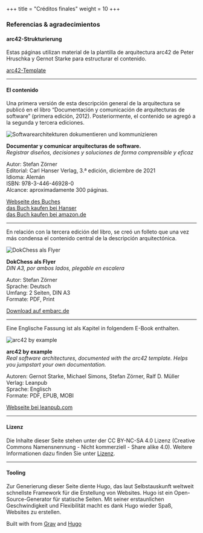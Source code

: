 +++
title = "Créditos finales"
weight = 10
+++

### Referencias  & agradecimientos

#### arc42-Strukturierung

Estas páginas utilizan material de la plantilla de arquitectura arc42 de Peter Hruschka y Gernot Starke para estructurar el contenido.

<i class="fas fa-external-link-alt"></i> [arc42-Template](https://arc42.de/template)

-----

#### El contenido

Una primera versión de esta descripción general de la arquitectura se publicó en el libro “Documentación y comunicación de arquitecturas de software” (primera edición, 2012). Posteriormente, el contenido se agregó a la segunda y tercera ediciones.

![Softwarearchitekturen dokumentieren und kommunizieren](/images/abspann/swadok_cover_3rd_edition200x280.png "Softwarearchitekturen dokumentieren und kommunizieren")

**Documentar y comunicar arquitecturas de software.**  
*Registrar diseños, decisiones y soluciones de forma comprensible y eficaz*

Autor: Stefan Zörner    
Editorial: Carl Hanser Verlag, 3.ª edición, diciembre de 2021  
Idioma: Alemán  
ISBN: 978-3-446-46928-0  
Alcance: aproximadamente 300 páginas.

<i class="fas fa-external-link-alt"></i> [Webseite des Buches](https://www.swadok.de)  
<i class="fas fa-external-link-alt"></i> [das Buch kaufen bei Hanser](https://www.hanser-kundencenter.de/fachbuch/artikel/9783446469280)  
<i class="fas fa-external-link-alt"></i> [das Buch kaufen bei amazon.de](https://www.amazon.de/dp/3446469281/)  

-----

En relación con la tercera edición del libro, se creó un folleto que una vez más condensa el contenido central de la descripción arquitectónica.

![DokChess als Flyer](/images/abspann/DokChess_Architekturueberblick_Flyer_1_320x227.png "DokChess als Flyer")

**DokChess als Flyer**  
*DIN A3, por ambos lados, plegable en escalera*

Autor: Stefan Zörner    
Sprache: Deutsch  
Umfang: 2 Seiten, DIN A3  
Formate: PDF, Print

<i class="fas fa-external-link-alt"></i> [Download auf embarc.de](https://www.embarc.de/architektur-ueberblicke/#dokchess)

-----

Eine Englische Fassung ist als Kapitel in folgendem E-Book enthalten.

![arc42 by example](/images/abspann/arc42byexample_cover_200x.png "arc42 by example")

**arc42 by example**  
*Real software architectures, documented with the arc42  template. Helps you jumpstart your own documentation.*

Autoren: Gernot Starke, Michael Simons, Stefan Zörner, Ralf D. Müller  
Verlag: Leanpub  
Sprache: Englisch  
Formate: PDF, EPUB, MOBI

<i class="fas fa-external-link-alt"></i> [Webseite bei leanpub.com](https://leanpub.com/arc42byexample)  

-----

#### Lizenz

Die Inhalte dieser Seite stehen unter der CC BY-NC-SA 4.0 Lizenz
(Creative Commons Namensnennung - Nicht kommerziell - Share alike 4.0).
Weitere Informationen dazu finden Sie unter [Lizenz](/lizenz/).  

-----

#### Tooling

Zur Generierung dieser Seite diente Hugo, das laut Selbstauskunft weltweit schnellste Framework für die Erstellung von Websites.
Hugo ist ein Open-Source-Generator für statische Seiten.
Mit seiner erstaunlichen Geschwindigkeit und Flexibilität macht es dank Hugo wieder Spaß, Websites zu erstellen.

<p>Built with <a href="https://github.com/matcornic/hugo-theme-learn"><i class="fas fa-heart"></i></a> from <a href="https://getgrav.org">Grav</a> and <a href="https://gohugo.io/">Hugo</a></p>
